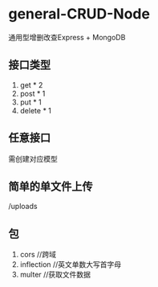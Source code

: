 # general-CRUD-Node
通用型增删改查Express + MongoDB

## 接口类型
1. get * 2
2. post * 1
3. put * 1
4. delete * 1

## 任意接口
需创建对应模型

## 简单的单文件上传
/uploads

## 包
1. cors //跨域
2. inflection //英文单数大写首字母
3. multer //获取文件数据
